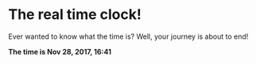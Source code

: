 # The real time clock!

Ever wanted to know what the time is? Well, your journey is about to end!

**The time is Nov 28, 2017, 16:41**